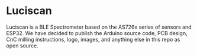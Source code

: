 # Luciscan
Luciscan is a BLE Spectrometer based on the AS726x series of sensors and ESP32. We have decided to publish the Arduino source code, PCB design, CnC milling instructions, logo, images, and anything else in this repo as open source. 
